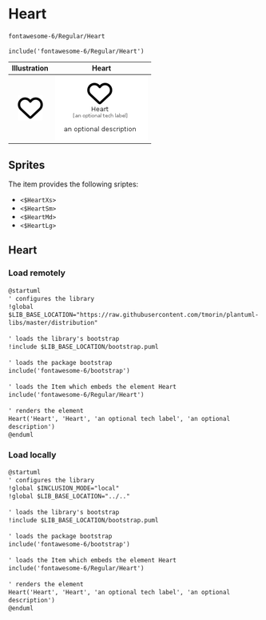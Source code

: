 # Heart


```text
fontawesome-6/Regular/Heart
```

```text
include('fontawesome-6/Regular/Heart')
```



| Illustration | Heart |
| :---: | :---: |
| ![illustration for Illustration](../../fontawesome-6/Regular/Heart.png) | ![illustration for Heart](../../fontawesome-6/Regular/Heart.Local.png) |



## Sprites
The item provides the following sriptes:

- `<$HeartXs>`
- `<$HeartSm>`
- `<$HeartMd>`
- `<$HeartLg>`





## Heart

### Load remotely
```plantuml
@startuml
' configures the library
!global $LIB_BASE_LOCATION="https://raw.githubusercontent.com/tmorin/plantuml-libs/master/distribution"

' loads the library's bootstrap
!include $LIB_BASE_LOCATION/bootstrap.puml

' loads the package bootstrap
include('fontawesome-6/bootstrap')

' loads the Item which embeds the element Heart
include('fontawesome-6/Regular/Heart')

' renders the element
Heart('Heart', 'Heart', 'an optional tech label', 'an optional description')
@enduml
```

### Load locally
```plantuml
@startuml
' configures the library
!global $INCLUSION_MODE="local"
!global $LIB_BASE_LOCATION="../.."

' loads the library's bootstrap
!include $LIB_BASE_LOCATION/bootstrap.puml

' loads the package bootstrap
include('fontawesome-6/bootstrap')

' loads the Item which embeds the element Heart
include('fontawesome-6/Regular/Heart')

' renders the element
Heart('Heart', 'Heart', 'an optional tech label', 'an optional description')
@enduml
```

